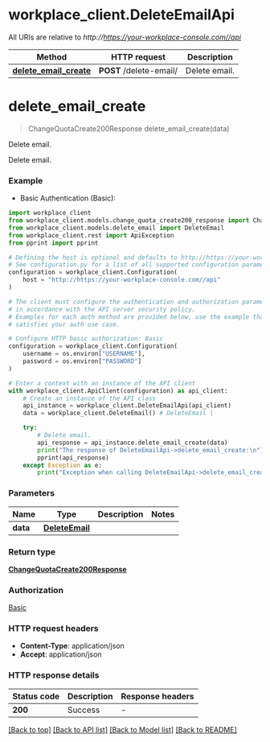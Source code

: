 # workplace_client.DeleteEmailApi

All URIs are relative to *http://https://your-workplace-console.com//api*

Method | HTTP request | Description
------------- | ------------- | -------------
[**delete_email_create**](DeleteEmailApi.md#delete_email_create) | **POST** /delete-email/ | Delete email.


# **delete_email_create**
> ChangeQuotaCreate200Response delete_email_create(data)

Delete email.

Delete email.

### Example

* Basic Authentication (Basic):

```python
import workplace_client
from workplace_client.models.change_quota_create200_response import ChangeQuotaCreate200Response
from workplace_client.models.delete_email import DeleteEmail
from workplace_client.rest import ApiException
from pprint import pprint

# Defining the host is optional and defaults to http://https://your-workplace-console.com//api
# See configuration.py for a list of all supported configuration parameters.
configuration = workplace_client.Configuration(
    host = "http://https://your-workplace-console.com//api"
)

# The client must configure the authentication and authorization parameters
# in accordance with the API server security policy.
# Examples for each auth method are provided below, use the example that
# satisfies your auth use case.

# Configure HTTP basic authorization: Basic
configuration = workplace_client.Configuration(
    username = os.environ["USERNAME"],
    password = os.environ["PASSWORD"]
)

# Enter a context with an instance of the API client
with workplace_client.ApiClient(configuration) as api_client:
    # Create an instance of the API class
    api_instance = workplace_client.DeleteEmailApi(api_client)
    data = workplace_client.DeleteEmail() # DeleteEmail | 

    try:
        # Delete email.
        api_response = api_instance.delete_email_create(data)
        print("The response of DeleteEmailApi->delete_email_create:\n")
        pprint(api_response)
    except Exception as e:
        print("Exception when calling DeleteEmailApi->delete_email_create: %s\n" % e)
```



### Parameters


Name | Type | Description  | Notes
------------- | ------------- | ------------- | -------------
 **data** | [**DeleteEmail**](DeleteEmail.md)|  | 

### Return type

[**ChangeQuotaCreate200Response**](ChangeQuotaCreate200Response.md)

### Authorization

[Basic](../README.md#Basic)

### HTTP request headers

 - **Content-Type**: application/json
 - **Accept**: application/json

### HTTP response details

| Status code | Description | Response headers |
|-------------|-------------|------------------|
**200** | Success |  -  |

[[Back to top]](#) [[Back to API list]](../README.md#documentation-for-api-endpoints) [[Back to Model list]](../README.md#documentation-for-models) [[Back to README]](../README.md)


